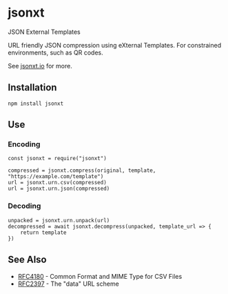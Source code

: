 # jsonxt
JSON External Templates

URL friendly JSON compression using eXternal Templates.
For constrained environments, such as QR codes.

See [jsonxt.io](https://jsonxt.io) for more.

## Installation

    npm install jsonxt

## Use
### Encoding

    const jsonxt = require("jsonxt")

    compressed = jsonxt.compress(original, template, "https://example.com/template")
    url = jsonxt.urn.csv(compressed)
    url = jsonxt.urn.json(compressed)

### Decoding

    unpacked = jsonxt.urn.unpack(url)
    decompressed = await jsonxt.decompress(unpacked, template_url => {
        return template
    })

## See Also

* [RFC4180](https://tools.ietf.org/html/rfc4180) - Common Format and MIME Type for CSV Files
* [RFC2397](https://tools.ietf.org/html/rfc2397) - The "data" URL scheme
